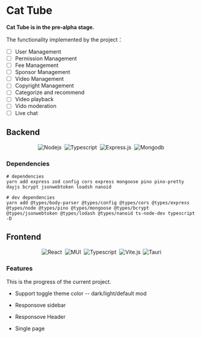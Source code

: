# Cat Tube

**Cat Tube is in the pre-alpha stage.**

The functionality implemented by the project：

- [ ] User Management
- [ ] Permission Management
- [ ] Fee Management
- [ ] Sponsor Management
- [ ] Video Management
- [ ] Copyright Management
- [ ] Categorize and recommend
- [ ] Video playback
- [ ] Vido moderation
- [ ] Live chat

## Backend

<p align="center">
    <img alt="Nodejs" src="https://img.shields.io/badge/nodejs%20-%2320232a.svg?&style=for-the-badge&logo=node.js" style="margin:2px;"/>  
    <img alt="Typescript" src="https://img.shields.io/badge/typescript%20-%2320232a.svg?&style=for-the-badge&logo=typescript" style="margin:2px;"/>
    <img alt="Express.js" src="https://img.shields.io/badge/express%20-%2320232a.svg?&style=for-the-badge&logo=express" style="margin:2px;"/>
    <img alt="Mongodb" src="https://img.shields.io/badge/mongodb%20-%2320232a.svg?&style=for-the-badge&logo=mongodb" style="margin:2px;"/>
<br />
</P>

### Dependencies

```shell
# dependencies
yarn add express zod config cors express mongoose pino pino-pretty dayjs bcrypt jsonwebtoken loadsh nanoid

# dev dependencies
yarn add @types/body-parser @types/config @types/cors @types/express @types/node @types/pino @types/mongoose @types/bcrypt @types/jsonwebtoken @types/lodash @types/nanoid ts-node-dev typescript -D
```

## Frontend

<p align="center">
  <img alt="React" src="https://img.shields.io/badge/react%20-%2320232a.svg?&style=for-the-badge&logo=react" style="margin:2px;"/>
  <img alt="MUI" src="https://img.shields.io/badge/mui%20-%2320232a.svg?&style=for-the-badge&logo=mui" style="margin:2px;"/>
  <img alt="Typescript" src="https://img.shields.io/badge/typescript%20-%2320232a.svg?&style=for-the-badge&logo=typescript" style="margin:2px;"/>
  <img alt="Vite.js" src="https://img.shields.io/badge/vite%20-%2320232a.svg?&style=for-the-badge&logo=vite" style="margin:2px;"/>
  <img alt="Tauri" src="https://img.shields.io/badge/tauri%20-%2320232a.svg?&style=for-the-badge&logo=tauri"/>
<br />
</P>

### Features

This is the progress of the current project.

- Support toggle theme color -- dark/light/default mod

- Responsove sidebar

- Responsove Header

- Single page
